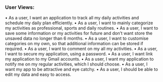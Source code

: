 
<h3>User Views:</h3>

•	As a user, I want an application to track all my daily activities and schedule my daily plan efficiently.
•	As a user, I want to mainly categorize my activities as professional, sports and daily routines.
•	As a user, I want to save some information or my activities for future and don’t want store the unsaved data no longer than 6 months.
•	As a user, I want to customise categories on my own, so that additional information can be stored if required.
•	As a user, I want to comment on my all my activities.
•	As a user, I want to secure my application, using a password.
•	As a user, I want link my application to my Gmail accounts.
•	As a user, I want my application to notify me on my regular activities, which I should choose.
•	As a user, I want my app to be attractive and eye catchy.
•	As a user, I should be able to edit my data and easy to access.
